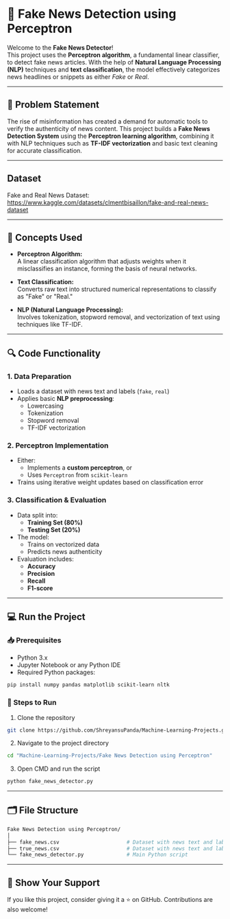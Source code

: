 # 📰 Fake News Detection using Perceptron

Welcome to the **Fake News Detector**!  
This project uses the **Perceptron algorithm**, a fundamental linear classifier, to detect fake news articles. With the help of **Natural Language Processing (NLP)** techniques and **text classification**, the model effectively categorizes news headlines or snippets as either *Fake* or *Real*.

---

## 🎯 Problem Statement

The rise of misinformation has created a demand for automatic tools to verify the authenticity of news content. This project builds a **Fake News Detection System** using the **Perceptron learning algorithm**, combining it with NLP techniques such as **TF-IDF vectorization** and basic text cleaning for accurate classification.

---
## Dataset
Fake and Real News Dataset: https://www.kaggle.com/datasets/clmentbisaillon/fake-and-real-news-dataset

---
## 🚀 Concepts Used

- **Perceptron Algorithm:**  
  A linear classification algorithm that adjusts weights when it misclassifies an instance, forming the basis of neural networks.

- **Text Classification:**  
  Converts raw text into structured numerical representations to classify as "Fake" or "Real."

- **NLP (Natural Language Processing):**  
  Involves tokenization, stopword removal, and vectorization of text using techniques like TF-IDF.

---

## 🔍 Code Functionality

### 1. **Data Preparation**
- Loads a dataset with news text and labels (`fake`, `real`)
- Applies basic **NLP preprocessing**:
  - Lowercasing
  - Tokenization
  - Stopword removal
  - TF-IDF vectorization

### 2. **Perceptron Implementation**
- Either:
  - Implements a **custom perceptron**, or
  - Uses `Perceptron` from `scikit-learn`
- Trains using iterative weight updates based on classification error

### 3. **Classification & Evaluation**
- Data split into:
  - **Training Set (80%)**
  - **Testing Set (20%)**
- The model:
  - Trains on vectorized data
  - Predicts news authenticity
- Evaluation includes:
  - **Accuracy**
  - **Precision**
  - **Recall**
  - **F1-score**

---

## 💻 Run the Project

### 📥 Prerequisites

- Python 3.x
- Jupyter Notebook or any Python IDE
- Required Python packages:

```bash
pip install numpy pandas matplotlib scikit-learn nltk
```
### 📌 Steps to Run
1. Clone the repository
```bash
git clone https://github.com/ShreyansuPanda/Machine-Learning-Projects.git
```
2. Navigate to the project directory
```bash
cd "Machine-Learning-Projects/Fake News Detection using Perceptron"
```
3. Open CMD and run the script
```bash
python fake_news_detector.py
```
---
## 🗂️ File Structure
```sh
Fake News Detection using Perceptron/
│
├── fake_news.csv                      # Dataset with news text and labels
├── true_news.csv                      # Dataset with news text and labels
└── fake_news_detector.py              # Main Python script
```
--- 
## 🌟 Show Your Support
If you like this project, consider giving it a ⭐ on GitHub. Contributions are also welcome!

